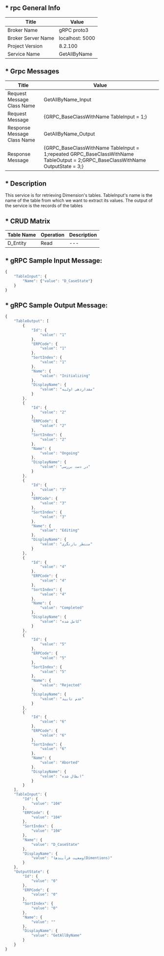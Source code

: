 ## * rpc General Info

| Title               | Value           |
| ---                 | ---             |
| Broker Name         | gRPC proto3     |
| Broker Server Name  | localhost: 5000 |
| Project Version     | 8.2.100         |
| Service Name        | GetAllByName    |

## * Grpc Messages
    
| Title | Value                                                                                                                                                                                                                                                                                                                                                                                                                                                                                                                                                                                                                                                                                                                                                                                                                                                                  
| --- | --- |
| Request Message Class Name  | GetAllByName_Input |
| Request Message             | {GRPC_BaseClassWithName TableInput = 1;} |
| Response Message Class Name | GetAllByName_Output |
| Response Message            | {GRPC_BaseClassWithName TableInput = 1;repeated GRPC_BaseClassWithName TableOutput = 2;GRPC_BaseClassWithName OutputState = 3;} |

## * Description

This service is for retrieving Dimension's tables.
TableInput's name is the name of the table from which we want to extract its values.
The output of the service is the records of the tables

## * CRUD Matrix
     
| Table Name     | Operation | Description                                                            |
| ---            | ---       | ---                                                                    |
| D_Entity       | Read      | ---                                                                    |


## * gRPC Sample Input Message:

```javascript
{
    "TableInput": {
        "Name": {"value": "D_CaseState"}
    }
}
```

## * gRPC Sample Output Message:

```javascript
{
    "TableOutput": [
        {
            "Id": {
                "value": "1"
            },
            "ERPCode": {
                "value": "1"
            },
            "SortIndex": {
                "value": "1"
            },
            "Name": {
                "value": "Initializing"
            },
            "DisplayName": {
                "value": "مقداردهی اولیه"
            }
        },
        {
            "Id": {
                "value": "2"
            },
            "ERPCode": {
                "value": "2"
            },
            "SortIndex": {
                "value": "2"
            },
            "Name": {
                "value": "Ongoing"
            },
            "DisplayName": {
                "value": "در دست بررسی"
            }
        },
        {
            "Id": {
                "value": "3"
            },
            "ERPCode": {
                "value": "3"
            },
            "SortIndex": {
                "value": "3"
            },
            "Name": {
                "value": "Editing"
            },
            "DisplayName": {
                "value": "منتظر بازنگری"
            }
        },
        {
            "Id": {
                "value": "4"
            },
            "ERPCode": {
                "value": "4"
            },
            "SortIndex": {
                "value": "4"
            },
            "Name": {
                "value": "Completed"
            },
            "DisplayName": {
                "value": "کامل شده"
            }
        },
        {
            "Id": {
                "value": "5"
            },
            "ERPCode": {
                "value": "5"
            },
            "SortIndex": {
                "value": "5"
            },
            "Name": {
                "value": "Rejected"
            },
            "DisplayName": {
                "value": "عدم تایید"
            }
        },
        {
            "Id": {
                "value": "6"
            },
            "ERPCode": {
                "value": "6"
            },
            "SortIndex": {
                "value": "6"
            },
            "Name": {
                "value": "Aborted"
            },
            "DisplayName": {
                "value": "ابطال شده"
            }
        }
    ],
    "TableInput": {
        "Id": {
            "value": "104"
        },
        "ERPCode": {
            "value": "104"
        },
        "SortIndex": {
            "value": "104"
        },
        "Name": {
            "value": "D_CaseState"
        },
        "DisplayName": {
            "value": "وضعیت فرآیندها(Dimentions)"
        }
    },
    "OutputState": {
        "Id": {
            "value": "0"
        },
        "ERPCode": {
            "value": "0"
        },
        "SortIndex": {
            "value": "0"
        },
        "Name": {
            "value": ""
        },
        "DisplayName": {
            "value": "GetAllByName"
        }
    }
}
```